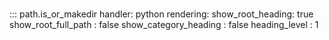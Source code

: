 # 
::: path.is_or_makedir
    handler: python
    rendering:
      show_root_heading: true
      show_root_full_path : false
      show_category_heading : false
      heading_level : 1